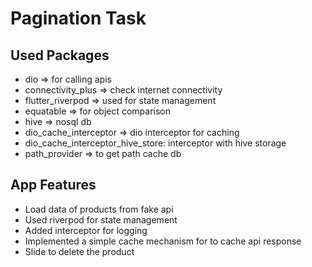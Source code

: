 # Pagination Task

## Used Packages

- dio => for calling apis 
- connectivity_plus => check internet connectivity
- flutter_riverpod => used for state management
- equatable => for object comparison
- hive => nosql db
- dio_cache_interceptor => dio interceptor for caching
- dio_cache_interceptor_hive_store: interceptor with hive storage 
- path_provider => to get path cache db

## App Features

- Load data of products from fake api
- Used riverpod for state management
- Added interceptor for logging
- Implemented a simple cache mechanism for to cache api response
- Slide to delete the product